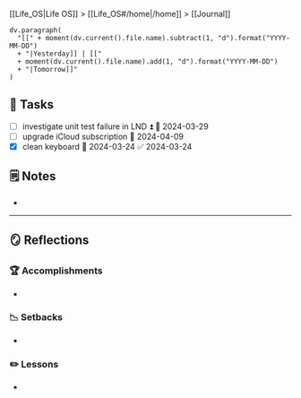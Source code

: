 [[Life_OS|Life OS]] > [[Life_OS#/home|/home]] > [[Journal]]

```dataviewjs
dv.paragraph(
  "[[" + moment(dv.current().file.name).subtract(1, "d").format("YYYY-MM-DD")
  + "|Yesterday]] | [["
  + moment(dv.current().file.name).add(1, "d").format("YYYY-MM-DD")
  + "|Tomorrow]]"
)
```

## 📝 Tasks

- [ ] investigate unit test failure in LND ⏫ 📅 2024-03-29
- [ ] upgrade iCloud subscription 📅 2024-04-09
- [x] clean keyboard 📅 2024-03-24 ✅ 2024-03-24

## 🗒️ Notes

- 

---

## 🪞 Reflections

### 🏆 Accomplishments

- 

### 📉 Setbacks

- 

### ✏️ Lessons

- 
